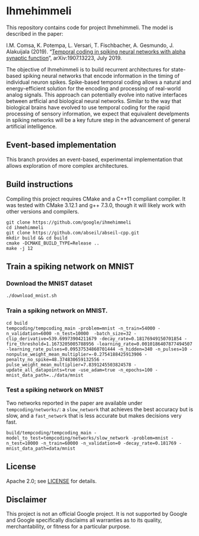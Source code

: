 # Ihmehimmeli

This repository contains code for project Ihmehimmeli. The model is described in the paper:

I.M. Comsa, K. Potempa, L. Versari, T. Fischbacher, A. Gesmundo, J. Alakuijala (2019). “[Temporal coding in spiking neural networks with alpha synaptic function](https://arxiv.org/abs/1907.13223)”, arXiv:1907.13223, July 2019.

The objective of Ihmehimmeli is to build recurrent architectures for
state-based spiking neural networks that encode information in the timing of
individual neuron spikes. Spike-based temporal coding allows a natural and
energy-efficient solution for the encoding and processing of real-world analog
signals. This approach can potentially evolve into native interfaces between
artficial and biological neural networks. Similar to the way that biological
brains have evolved to use temporal coding for the rapid processing of sensory
information, we expect that equivalent develpments in spiking networks will be
a key future step in the advancement of general artificial intelligence.

## Event-based implementation
This branch provides an event-based, experimental implementation that allows
exploration of more complex architectures.

## Build instructions

Compiling this project requires CMake and a C++11 compliant compiler.
It was tested with CMake 3.12.1 and g++ 7.3.0, though it will likely work with
other versions and compilers.

``` shell
git clone https://github.com/google/ihmehimmeli
cd ihmehimmeli
git clone https://github.com/abseil/abseil-cpp.git
mkdir build && cd build
cmake -DCMAKE_BUILD_TYPE=Release ..
make -j 12
```

## Train a spiking network on MNIST

### Download the MNIST dataset
``` shell
./download_mnist.sh
```

### Train a spiking network on MNIST.
``` shell
cd build
tempcoding/tempcoding_main -problem=mnist -n_train=54000 -n_validation=6000 -n_test=10000  -batch_size=32 -clip_derivative=539.69973904211679 -decay_rate=0.18176949150701854 -fire_threshold=1.1673205005788956 -learning_rate=0.0010186407877494507 -learning_rate_pulses=0.09537534860701444 -n_hidden=340 -n_pulses=10 -nonpulse_weight_mean_multiplier=-0.2754188425913906 -penalty_no_spike=48.374830659132556 -pulse_weight_mean_multiplier=7.8391245503824578 -update_all_datapoints=true -use_adam=true -n_epochs=100 -mnist_data_path=../data/mnist
```

### Test a spiking network on MNIST
Two networks reported in the paper are available under `tempcoding/networks/`:
a `slow_network` that achieves the best accuracy but is slow, and
a `fast_network` that is less accurate but makes decisions very fast.

``` shell
build/tempcoding/tempcoding_main -model_to_test=tempcoding/networks/slow_network -problem=mnist -n_test=10000 -n_train=60000 -n_validation=0 -decay_rate=0.181769 -mnist_data_path=data/mnist
```

## License

Apache 2.0; see [LICENSE](LICENSE) for details.

## Disclaimer

This project is not an official Google project. It is not supported by Google
and Google specifically disclaims all warranties as to its quality,
merchantability, or fitness for a particular purpose.
